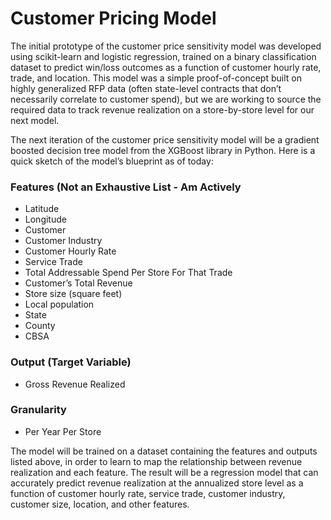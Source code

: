 # Customer Pricing Model

The initial prototype of the customer price sensitivity model was developed using scikit-learn and logistic regression, trained on a binary classification dataset to predict win/loss outcomes as a function of customer hourly rate, trade, and location. This model was a simple proof-of-concept built on highly generalized RFP data (often state-level contracts that don’t necessarily correlate to customer spend), but we are working to source the required data to track revenue realization on a store-by-store level for our next model.

The next iteration of the customer price sensitivity model will be a gradient boosted decision tree model from the XGBoost library in Python. Here is a quick sketch of the model’s blueprint as of today:

### Features (Not an Exhaustive List - Am Actively 
- Latitude
- Longitude
- Customer
- Customer Industry
- Customer Hourly Rate
- Service Trade
- Total Addressable Spend Per Store For That Trade
- Customer’s Total Revenue
- Store size (square feet)
- Local population
- State
- County
- CBSA

### Output (Target Variable)
- Gross Revenue Realized

### Granularity
- Per Year Per Store

The model will be trained on a dataset containing the features and outputs listed above, in order to learn to map the relationship between revenue realization and each feature. The result will be a regression model that can accurately predict revenue realization at the annualized store level as a function of customer hourly rate, service trade, customer industry, customer size, location, and other features.
